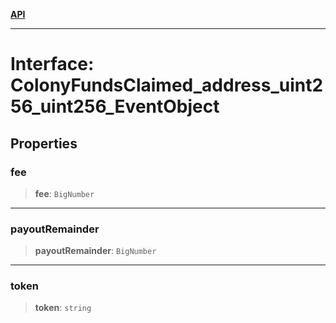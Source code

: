 [**API**](../../../README.md)

***

# Interface: ColonyFundsClaimed\_address\_uint256\_uint256\_EventObject

## Properties

### fee

> **fee**: `BigNumber`

***

### payoutRemainder

> **payoutRemainder**: `BigNumber`

***

### token

> **token**: `string`
